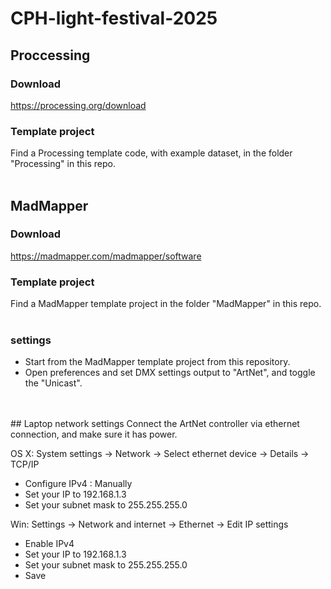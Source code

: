 # CPH-light-festival-2025

## Proccessing
### Download
https://processing.org/download

### Template project
Find a Processing template code, with example dataset, in the folder "Processing" in this repo.
</br>
</br>
## MadMapper
### Download
https://madmapper.com/madmapper/software

### Template project
Find a MadMapper template project in the folder "MadMapper" in this repo.
</br>
</br>
### settings
- Start from the MadMapper template project from this repository.
- Open preferences and set DMX settings output to "ArtNet", and toggle the "Unicast".
</br>
</br>
## Laptop network settings
Connect the ArtNet controller via ethernet connection, and make sure it has power.

OS X:
System settings -> Network -> Select ethernet device -> Details -> TCP/IP
- Configure IPv4 : Manually
- Set your IP to 192.168.1.3
- Set your subnet mask to 255.255.255.0

Win:
Settings -> Network and internet -> Ethernet -> Edit IP settings
- Enable IPv4
- Set your IP to 192.168.1.3
- Set your subnet mask to 255.255.255.0
- Save



